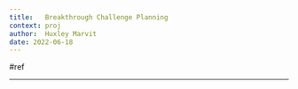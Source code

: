 ```yaml
---
title:   Breakthrough Challenge Planning
context: proj
author:  Huxley Marvit
date: 2022-06-18
---
```


#ref

***
##